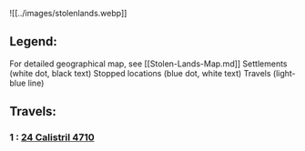 ![[../images/stolenlands.webp]]
## Legend: 
For detailed geographical map, see [[Stolen-Lands-Map.md]]
Settlements (white dot, black text)
Stopped locations (blue dot, white text)
Travels (light-blue line)

## Travels:
### 1 : [24 Calistril 4710](Session-0.md#24%20Calistril%204710)
